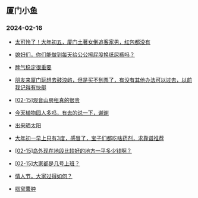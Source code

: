 ## 厦门小鱼 
### 2024-02-16

+ [太可怜了！大年初五，厦门土著女倒追客家男，红包都没有](http://bbs.xmfish.com/read-htm-tid-18146077.html)

+ [媳妇们，你们能做到每天给公公擦屁股换纸尿裤吗？](http://bbs.xmfish.com/read-htm-tid-18146067.html)

+ [脾气稳定很重要](http://bbs.xmfish.com/read-htm-tid-18146083.html)

+ [朋友来厦门玩想去鼓浪屿，但是买不到票了，有没有其他办法可以过去，以前我记得有快艇](http://bbs.xmfish.com/read-htm-tid-18146118.html)

+ [[02-15]观音山房租真的很贵](http://bbs.xmfish.com/read-htm-tid-18146145.html)

+ [今天植物园人多吗，有去的说一下，谢谢](http://bbs.xmfish.com/read-htm-tid-18146066.html)

+ [出来晒太阳](http://bbs.xmfish.com/read-htm-tid-18146130.html)

+ [大年初一早上只有3度，感冒了，宝子们都吃啥药剂，求靠谱推荐](http://bbs.xmfish.com/read-htm-tid-18146106.html)

+ [[02-15]岛外现在地段比较好的地方一平多少钱啊？](http://bbs.xmfish.com/read-htm-tid-18146147.html)

+ [[02-15]大家都是几号上班？](http://bbs.xmfish.com/read-htm-tid-18146091.html)

+ [情人节，大家过得如何？](http://bbs.xmfish.com/read-htm-tid-18146069.html)

+ [腘窝囊肿](http://bbs.xmfish.com/read-htm-tid-18146128.html)

